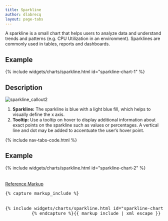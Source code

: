 ```yaml
---
title: Sparkline
author: dlabrecq
layout: page-tabs
---
```

<div class="tab-content">
  <div role="tabpanel" class="tab-pane active" id="overview">
    <p>A sparkline is a small chart that helps users to analyze data and understand trends and patterns (e.g. CPU Utilization in an environment). Sparklines are commonly used in tables, reports and dashboards.</p>
    <h2 id="example-overview-1">Example</h2>
    <div class="example">
      <div class="row">
        <div class="col-md-5">
          <div class="example-pf">
            {% include widgets/charts/sparkline.html id="sparkline-chart-1" %}
          </div>
        </div>
      </div>
    </div>
  </div>
  <div role="tabpanel" class="tab-pane" id="design">
    <h2>Description</h2>
    <div class="row">
      <div class="col-md-5 col-lg-4">
        <img src="{{site.baseurl}}assets/img/sparkline_callout2.png" alt="sparkline_callout2"/>
      </div>
      <div class="col-md-7 col-lg-8">
        <ol>
        <li><b>Sparkline:</b> The sparkline is blue with a light blue fill, which helps to visually define the x axis.</li>
        <li><b>Tooltip:</b> Use a tooltip on hover to display additional information about exact points on the sparkline such as values or percentages. A vertical line and dot may be added to accentuate the user’s hover point.</li>
        <!--<li><b>X and Y Axis:</b> A visual representation of the X and Y axis (not shown) can be used if needed.-->
        </ol>
      </div>
    </div>
  </div>
  <div role="tabpanel" class="tab-pane" id="code">
    {% include nav-tabs-code.html %}
    <div class="tab-content">
      <div role="tabpanel" class="tab-pane nested active" id="html-css">
        <h2 id="example-code-1">Example</h2>
        <div class="example">
          <div class="row">
            <div class="col-md-5">
              <div class="example-pf" style="padding-bottom: 20px;">
                {% include widgets/charts/sparkline.html id="sparkline-chart-2" %}
              </div>
            </div>
          </div>
        </div>
        <p class="reference-markup"><a class="collapse-toggle" data-toggle="collapse" aria-expanded="true" aria-controls="markup-1" href="#markup-1">Reference Markup</a></p>
        <div class="collapse in" id="markup-1">
          <pre class="prettyprint">{% capture markup_include %}
<script src="components/c3/c3.min.js"></script>
<script src="components/d3/d3.min.js"></script>
{% include widgets/charts/sparkline.html id="sparkline-chart-2" %}
          {% endcapture %}{{ markup_include | xml_escape }}</pre>
        </div>
      </div>
      <div role="tabpanel" class="tab-pane nested" id="angular">
        <div ng-app="docsApp" ng-controller="DocsController" class="content">
          <div ng-include src="'/components/angular-patternfly/dist/docs/partials/api/patternfly.charts.directive.pfSparklineChart.html'"></div>
        </div>
      </div>
    </div>
  </div>
</div>
